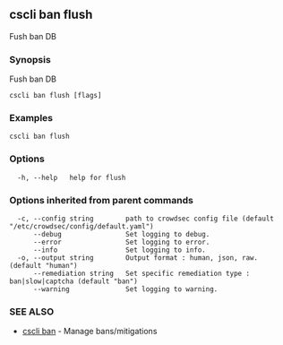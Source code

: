 ## cscli ban flush

Fush ban DB

### Synopsis

Fush ban DB

```
cscli ban flush [flags]
```

### Examples

```
cscli ban flush
```

### Options

```
  -h, --help   help for flush
```

### Options inherited from parent commands

```
  -c, --config string        path to crowdsec config file (default "/etc/crowdsec/config/default.yaml")
      --debug                Set logging to debug.
      --error                Set logging to error.
      --info                 Set logging to info.
  -o, --output string        Output format : human, json, raw. (default "human")
      --remediation string   Set specific remediation type : ban|slow|captcha (default "ban")
      --warning              Set logging to warning.
```

### SEE ALSO

* [cscli ban](cscli_ban.md)	 - Manage bans/mitigations


